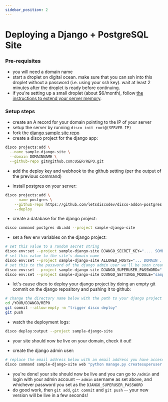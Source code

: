 ```yaml
---
sidebar_position: 2
---
```


# Deploying a Django + PostgreSQL Site

### Pre-requisites
- you will need a domain name
- start a droplet on digital ocean. make sure that you can ssh into this droplet without a password (i.e. using your ssh key). wait at least 2 minutes after the droplet is ready before continuing.
- if you're setting up a small droplet (about $6/month), follow [the instructions to extend your server memory](/misc/extending-your-server-memory).

### Setup steps
- create an A record for your domain pointing to the IP of your server
- setup the server by running `disco init root@(SERVER IP)`
- fork the [django sample site repo](https://github.com/letsdiscodev/example-django-site)
- create a disco project for the django app:

```bash
disco projects:add \
  --name sample-django-site \
  --domain DOMAINNAME \
  --github-repo git@github.com:USER/REPO.git
```

- add the deploy key and webhook to the github setting (per the output of the previous command)

- install postgres on your server:

```bash
disco projects:add \
    --name postgres \
    --github-repo https://github.com/letsdiscodev/disco-addon-postgres \
    --deploy
```

- create a database for the django project:

```bash
disco command postgres db:add --project sample-django-site
```

- set a few env variables on the django project:

```bash
# set this value to a random secret string
disco env:set --project sample-django-site DJANGO_SECRET_KEY=".... SOME SECRET VALUE ..."
# set this value to the site's domain name
disco env:set --project sample-django-site ALLOWED_HOSTS="... DOMAIN ..."
# set this to the password of the django admin user we'll be soon creating
disco env:set --project sample-django-site DJANGO_SUPERUSER_PASSWORD=".... SOME SECURE PASSWORD ..."
disco env:set --project sample-django-site DJANGO_SETTINGS_MODULE="samplesite.settings.prod"
```

- let's cause disco to deploy your django project by doing an empty git commit on the django repository and pushing it to github:

```bash
# change the directory name below with the path to your django project
cd /YOUR/DJANGO/REPO
git commit --allow-empty -m "trigger disco deploy"
git push
```

- watch the deployment logs:

```bash
disco deploy:output --project sample-django-site
```

- your site should now be live on your domain, check it out!

- create the django admin user:

```bash
# replace the email address below with an email address you have access to
disco command sample-django-site web "python manage.py createsuperuser --noinput --username admin --email SOME@EMAIL.COM"
```

- you're done! your site should now be live and you can go to `/admin` and login with your admin account -- `admin` username as set above, and whichever password you set as the `DJANGO_SUPERUSER_PASSWORD`
- do good work, then `git add`, `git commit` and `git push` -- your new version will be live in a few seconds!
